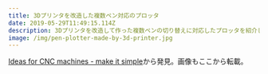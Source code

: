 ```yaml
---
title: 3Dプリンタを改造した複数ペン対応のプロッタ
date: 2019-05-29T11:49:15.114Z
description: 3Dプリンタを改造して作った複数ペンの切り替えに対応したプロッタを紹介します。
image: /img/pen-plotter-made-by-3d-printer.jpg
---
```

[Ideas for CNC machines - make it simple](https://hackaday.io/project/165379-ideas-for-cnc-machines-make-it-simple)から発見。画像もここから転載。
